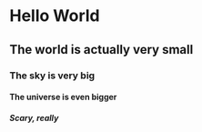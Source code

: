 # Hello World
## The world is actually very small
### The sky is very big
#### The universe is even bigger
##### Scary, really
